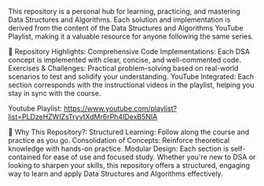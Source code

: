 This repository is a personal hub for learning, practicing, and mastering Data Structures and Algorithms. Each solution and implementation is derived from the content of the Data Structures and Algorithms YouTube Playlist, making it a valuable resource for anyone following the same series.

🌟 Repository Highlights:
Comprehensive Code Implementations: Each DSA concept is implemented with clear, concise, and well-commented code.
Exercises & Challenges: Practical problem-solving based on real-world scenarios to test and solidify your understanding.
YouTube Integrated: Each section corresponds with the instructional videos in the playlist, helping you stay in sync with the course.

Youtube Playlist: https://www.youtube.com/playlist?list=PLDzeHZWIZsTryvtXdMr6rPh4IDexB5NIA

🚀 Why This Repository?:
Structured Learning: Follow along the course and practice as you go.
Consolidation of Concepts: Reinforce theoretical knowledge with hands-on practice.
Modular Design: Each section is self-contained for ease of use and focused study.
Whether you're new to DSA or looking to sharpen your skills, this repository offers a structured, engaging way to learn and apply Data Structures and Algorithms effectively.


 
